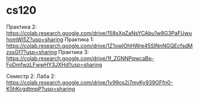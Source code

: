 # cs120
Практика 2: https://colab.research.google.com/drive/158sXqZaNsYCAbu1w8G3PaFUwuhomWI5Z?usp=sharing
Практика 1: https://colab.research.google.com/drive/1Z1owlOhHWre45SlNnNGQEcfsdMzssGf7?usp=sharing
Практика 3: https://colab.research.google.com/drive/1f_ZGNNPqwcaBp-FoDmfwzLFwwHY3JXHd?usp=sharing

Семестр 2:
Лаба 2: https://colab.research.google.com/drive/1v99os2i7myKy939GFfn0-K5hKcgdtmpP?usp=sharing
